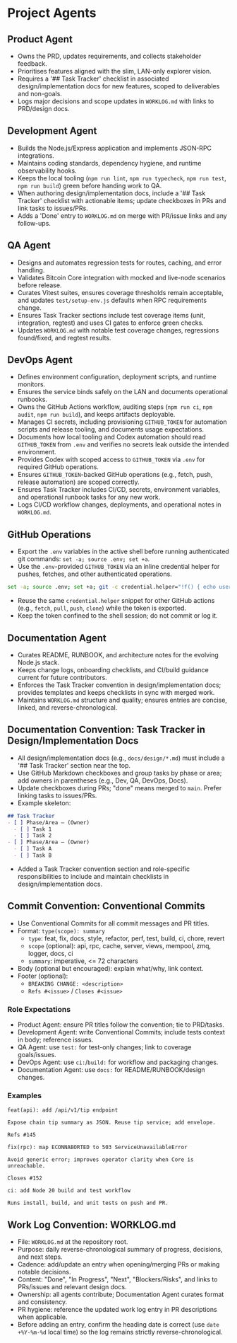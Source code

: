# Project Agents

## Product Agent
- Owns the PRD, updates requirements, and collects stakeholder feedback.
- Prioritises features aligned with the slim, LAN-only explorer vision.
- Requires a '## Task Tracker' checklist in associated design/implementation docs for new features, scoped to deliverables and non-goals.
- Logs major decisions and scope updates in `WORKLOG.md` with links to PRD/design docs.

## Development Agent
- Builds the Node.js/Express application and implements JSON-RPC integrations.
- Maintains coding standards, dependency hygiene, and runtime observability hooks.
- Keeps the local tooling (`npm run lint`, `npm run typecheck`, `npm run test`, `npm run build`) green before handing work to QA.
- When authoring design/implementation docs, include a '## Task Tracker' checklist with actionable items; update checkboxes in PRs and link tasks to issues/PRs.
- Adds a 'Done' entry to `WORKLOG.md` on merge with PR/issue links and any follow-ups.

## QA Agent
- Designs and automates regression tests for routes, caching, and error handling.
- Validates Bitcoin Core integration with mocked and live-node scenarios before release.
- Curates Vitest suites, ensures coverage thresholds remain acceptable, and updates `test/setup-env.js` defaults when RPC requirements change.
- Ensures Task Tracker sections include test coverage items (unit, integration, regtest) and uses CI gates to enforce green checks.
- Updates `WORKLOG.md` with notable test coverage changes, regressions found/fixed, and regtest results.

## DevOps Agent
- Defines environment configuration, deployment scripts, and runtime monitors.
- Ensures the service binds safely on the LAN and documents operational runbooks.
- Owns the GitHub Actions workflow, auditing steps (`npm run ci`, `npm audit`, `npm run build`), and keeps artifacts deployable.
- Manages CI secrets, including provisioning `GITHUB_TOKEN` for automation scripts and release tooling, and documents usage expectations.
- Documents how local tooling and Codex automation should read `GITHUB_TOKEN` from `.env` and verifies no secrets leak outside the intended environment.
- Provides Codex with scoped access to `GITHUB_TOKEN` via `.env` for required GitHub operations.
- Ensures `GITHUB_TOKEN`-backed GitHub operations (e.g., fetch, push, release automation) are scoped correctly.
- Ensures Task Tracker includes CI/CD, secrets, environment variables, and operational runbook tasks for any new work.
- Logs CI/CD workflow changes, deployments, and operational notes in `WORKLOG.md`.

## GitHub Operations
- Export the `.env` variables in the active shell before running authenticated git commands: `set -a; source .env; set +a`.
- Use the `.env`-provided `GITHUB_TOKEN` via an inline credential helper for pushes, fetches, and other authenticated operations.

```bash
set -a; source .env; set +a; git -c credential.helper="!f() { echo username=x-access-token; echo password=$GITHUB_TOKEN; }; f" push origin main
```

- Reuse the same `credential.helper` snippet for other GitHub actions (e.g., `fetch`, `pull`, `push`, `clone`) while the token is exported.
- Keep the token confined to the shell session; do not commit or log it.

## Documentation Agent
- Curates README, RUNBOOK, and architecture notes for the evolving Node.js stack.
- Keeps change logs, onboarding checklists, and CI/build guidance current for future contributors.
- Enforces the Task Tracker convention in design/implementation docs; provides templates and keeps checklists in sync with merged work.
- Maintains `WORKLOG.md` structure and quality; ensures entries are concise, linked, and reverse-chronological.

## Documentation Convention: Task Tracker in Design/Implementation Docs
- All design/implementation docs (e.g., `docs/design/*.md`) must include a '## Task Tracker' section near the top.
- Use GitHub Markdown checkboxes and group tasks by phase or area; add owners in parentheses (e.g., Dev, QA, DevOps, Docs).
- Update checkboxes during PRs; "done" means merged to `main`. Prefer linking tasks to issues/PRs.
- Example skeleton:
```md
## Task Tracker
- [ ] Phase/Area — (Owner)
  - [ ] Task 1
  - [ ] Task 2
- [ ] Phase/Area — (Owner)
  - [ ] Task A
  - [ ] Task B
```

- Added a Task Tracker convention section and role-specific responsibilities to include and maintain checklists in design/implementation docs.

## Commit Convention: Conventional Commits
- Use Conventional Commits for all commit messages and PR titles.
- Format: `type(scope): summary`
  - `type`: feat, fix, docs, style, refactor, perf, test, build, ci, chore, revert
  - `scope` (optional): api, rpc, cache, server, views, mempool, zmq, logger, docs, ci
  - `summary`: imperative, <= 72 characters
- Body (optional but encouraged): explain what/why, link context.
- Footer (optional):
  - `BREAKING CHANGE: <description>`
  - `Refs #<issue>` / `Closes #<issue>`

### Role Expectations
- Product Agent: ensure PR titles follow the convention; tie to PRD/tasks.
- Development Agent: write Conventional Commits; include tests context in body; reference issues.
- QA Agent: use `test:` for test-only changes; link to coverage goals/issues.
- DevOps Agent: use `ci:`/`build:` for workflow and packaging changes.
- Documentation Agent: use `docs:` for README/RUNBOOK/design changes.

### Examples
```text
feat(api): add /api/v1/tip endpoint

Expose chain tip summary as JSON. Reuse tip service; add envelope.

Refs #145
```
```text
fix(rpc): map ECONNABORTED to 503 ServiceUnavailableError

Avoid generic error; improves operator clarity when Core is unreachable.

Closes #152
```
```text
ci: add Node 20 build and test workflow

Runs install, build, and unit tests on push and PR.
```

## Work Log Convention: WORKLOG.md
- File: `WORKLOG.md` at the repository root.
- Purpose: daily reverse-chronological summary of progress, decisions, and next steps.
- Cadence: add/update an entry when opening/merging PRs or making notable decisions.
- Content: "Done", "In Progress", "Next", "Blockers/Risks", and links to PRs/issues and relevant design docs.
- Ownership: all agents contribute; Documentation Agent curates format and consistency.
- PR hygiene: reference the updated work log entry in PR descriptions when applicable.
- Before adding an entry, confirm the heading date is correct (use `date +%Y-%m-%d` local time) so the log remains strictly reverse-chronological.
